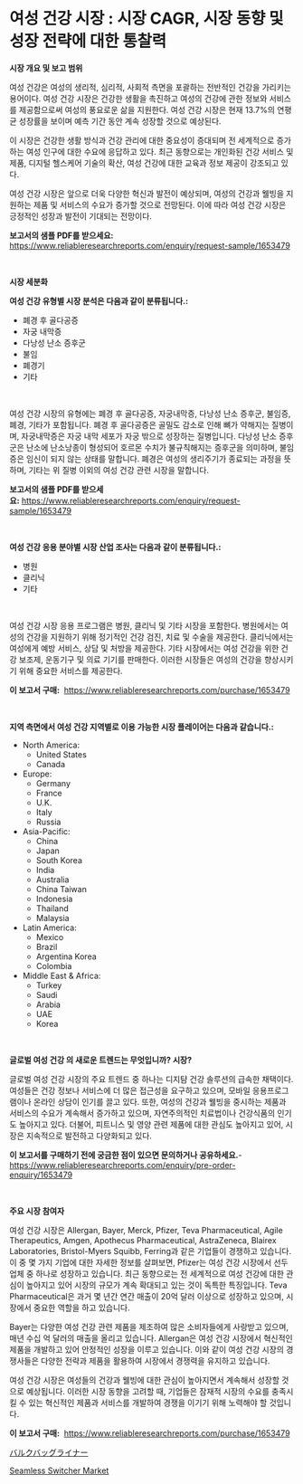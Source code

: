 <p><h1>여성 건강 시장 : 시장 CAGR, 시장 동향 및 성장 전략에 대한 통찰력</h1></p><p><strong>시장 개요 및 보고 범위</strong></p>
<p><p>여성 건강은 여성의 생리적, 심리적, 사회적 측면을 포괄하는 전반적인 건강을 가리키는 용어이다. 여성 건강 시장은 건강한 생활을 촉진하고 여성의 건강에 관한 정보와 서비스를 제공함으로써 여성의 풍요로운 삶을 지원한다. 여성 건강 시장은 현재 13.7%의 연평균 성장률을 보이며 예측 기간 동안 계속 성장할 것으로 예상된다.</p><p>이 시장은 건강한 생활 방식과 건강 관리에 대한 중요성이 증대되며 전 세계적으로 증가하는 여성 인구에 대한 수요에 응답하고 있다. 최근 동향으로는 개인화된 건강 서비스 및 제품, 디지털 헬스케어 기술의 확산, 여성 건강에 대한 교육과 정보 제공이 강조되고 있다.</p><p>여성 건강 시장은 앞으로 더욱 다양한 혁신과 발전이 예상되며, 여성의 건강과 웰빙을 지원하는 제품 및 서비스의 수요가 증가할 것으로 전망된다. 이에 따라 여성 건강 시장은 긍정적인 성장과 발전이 기대되는 전망이다.</p></p>
<p><strong>보고서의 샘플 PDF를 받으세요:</strong> <a href="https://www.reliableresearchreports.com/enquiry/request-sample/1653479">https://www.reliableresearchreports.com/enquiry/request-sample/1653479</a></p>
<p>&nbsp;</p>
<p><strong>시장 세분화</strong></p>
<p><strong>여성 건강 유형별 시장 분석은 다음과 같이 분류됩니다.:</strong></p>
<p><ul><li>폐경 후 골다공증</li><li>자궁 내막증</li><li>다낭성 난소 증후군</li><li>불임</li><li>폐경기</li><li>기타</li></ul></p>
<p>&nbsp;</p>
<p><p>여성 건강 시장의 유형에는 폐경 후 골다공증, 자궁내막증, 다낭성 난소 증후군, 불임증, 폐경, 기타가 포함됩니다. 폐경 후 골다공증은 골밀도 감소로 인해 뼈가 약해지는 질병이며, 자궁내막증은 자궁 내막 세포가 자궁 밖으로 성장하는 질병입니다. 다낭성 난소 증후군은 난소에 난소낭종이 형성되어 호르몬 수치가 불규칙해지는 증후군을 의미하며, 불임증은 임신이 되지 않는 상태를 말합니다. 폐경은 여성의 생리주기가 종료되는 과정을 뜻하며, 기타는 위 질병 이외의 여성 건강 관련 시장을 말합니다.</p></p>
<p><strong>보고서의 샘플 PDF를 받으세요:</strong>&nbsp;<a href="https://www.reliableresearchreports.com/enquiry/request-sample/1653479">https://www.reliableresearchreports.com/enquiry/request-sample/1653479</a></p>
<p>&nbsp;</p>
<p><strong> 여성 건강 응용 분야별 시장 산업 조사는 다음과 같이 분류됩니다.:</strong></p>
<p><ul><li>병원</li><li>클리닉</li><li>기타</li></ul></p>
<p>&nbsp;</p>
<p><p>여성 건강 시장 응용 프로그램은 병원, 클리닉 및 기타 시장을 포함한다. 병원에서는 여성의 건강을 지원하기 위해 정기적인 건강 검진, 치료 및 수술을 제공한다. 클리닉에서는 여성에게 예방 서비스, 상담 및 처방을 제공한다. 기타 시장에서는 여성 건강을 위한 건강 보조제, 운동기구 및 의료 기기를 판매한다. 이러한 시장들은 여성의 건강을 향상시키기 위해 중요한 서비스를 제공한다.</p></p>
<p><strong>이 보고서 구매:</strong>&nbsp; <a href="https://www.reliableresearchreports.com/purchase/1653479">https://www.reliableresearchreports.com/purchase/1653479</a></p>
<p>&nbsp;</p>
<p><strong>지역 측면에서 여성 건강 지역별로 이용 가능한 시장 플레이어는 다음과 같습니다.:</strong></p>
<p><ul>
    <li>
        North America:
        <ul>
            <li>United States</li>
            <li>Canada</li>
        </ul>
    </li>
    <li>
        Europe:
        <ul>
            <li>Germany</li>
            <li>France</li>
            <li>U.K.</li>
            <li>Italy</li>
            <li>Russia</li>
        </ul>
    </li>
    <li>
        Asia-Pacific:
        <ul>
            <li>China</li>
            <li>Japan</li>
            <li>South Korea</li>
            <li>India</li>
            <li>Australia</li>
            <li>China Taiwan</li>
            <li>Indonesia</li>
            <li>Thailand</li>
            <li>Malaysia</li>
        </ul>
    </li>
    <li>
        Latin America:
        <ul>
            <li>Mexico</li>
            <li>Brazil</li>
            <li>Argentina Korea</li>
            <li>Colombia</li>
        </ul>
    </li>
    <li>
        Middle East & Africa:
        <ul>
            <li>Turkey</li>
            <li>Saudi</li>
            <li>Arabia</li>
            <li>UAE</li>
            <li>Korea</li>
        </ul>
    </li>
    </ul></p>
<p>&nbsp;</p>
<p><strong>글로벌 여성 건강 의 새로운 트렌드는 무엇입니까? 시장?</strong></p>
<p><p>글로벌 여성 건강 시장의 주요 트렌드 중 하나는 디지턈 건강 솔루션의 급속한 채택이다. 여성들은 건강 정보나 서비스에 더 많은 접근성을 요구하고 있으며, 모바일 응용프로그램이나 온라인 상담이 인기를 끌고 있다. 또한, 여성의 건강과 웰빙을 중시하는 제품과 서비스의 수요가 계속해서 증가하고 있으며, 자연주의적인 치료법이나 건강식품의 인기도 높아지고 있다. 더불어, 피트니스 및 영양 관련 제품에 대한 관심도 높아지고 있어, 시장은 지속적으로 발전하고 다양화되고 있다.</p></p>
<p><strong>이 보고서를 구매하기 전에 궁금한 점이 있으면 문의하거나 공유하세요.</strong>- <a href="https://www.reliableresearchreports.com/enquiry/pre-order-enquiry/1653479">https://www.reliableresearchreports.com/enquiry/pre-order-enquiry/1653479</a></p>
<p>&nbsp;</p>
<p><strong>주요 시장 참여자</strong></p>
<p><p>여성 건강 시장은 Allergan, Bayer, Merck, Pfizer, Teva Pharmaceutical, Agile Therapeutics, Amgen, Apothecus Pharmaceutical, AstraZeneca, Blairex Laboratories, Bristol-Myers Squibb, Ferring과 같은 기업들이 경쟁하고 있습니다. 이 중 몇 가지 기업에 대한 자세한 정보를 살펴보면, Pfizer는 여성 건강 시장에서 선두 업체 중 하나로 성장하고 있습니다. 최근 동향으로는 전 세계적으로 여성 건강에 대한 관심이 높아지고 있어 시장의 규모가 계속 확대되고 있는 것이 독특한 특징입니다. Teva Pharmaceutical은 과거 몇 년간 연간 매출이 20억 달러 이상으로 성장하고 있으며, 시장에서 중요한 역할을 하고 있습니다. </p><p>Bayer는 다양한 여성 건강 관련 제품을 제조하여 많은 소비자들에게 사랑받고 있으며, 매년 수십 억 달러의 매출을 올리고 있습니다. Allergan은 여성 건강 시장에서 혁신적인 제품을 개발하고 있어 안정적인 성장을 이루고 있습니다. 이와 같이 여성 건강 시장의 경쟁사들은 다양한 전략과 제품을 활용하여 시장에서 경쟁력을 유지하고 있습니다.</p><p>여성 건강 시장은 여성들의 건강과 웰빙에 대한 관심이 높아지면서 계속해서 성장할 것으로 예상됩니다. 이러한 시장 동향을 고려할 때, 기업들은 잠재적 시장의 수요를 충족시킬 수 있는 혁신적인 제품과 서비스를 개발하여 경쟁을 이기기 위해 노력해야 할 것입니다.</p></p>
<p><strong>이 보고서 구매:</strong>&nbsp;&nbsp;<a href="https://www.reliableresearchreports.com/purchase/1653479">https://www.reliableresearchreports.com/purchase/1653479</a></p>
<p><p><a href="https://github.com/mreklxf44233/Market-Research-Report-List-1/blob/main/536728111732.md">バルクバッグライナー</a></p><p><a href="https://github.com/CliffMedina6/Market-Research-Report-List-4/blob/main/seamless-switcher-market.md">Seamless Switcher Market</a></p></p>
